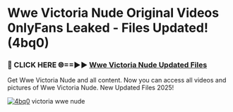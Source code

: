 # Wwe Victoria Nude Original Videos 0nlyFans Leaked - Files Updated! (4bq0)

<h3>🔴 CLICK HERE 🌐==►► <a href="https://tinyurl.com/4mcuefdz" rel="nofollow">Wwe Victoria Nude Updated Files</a></h3>

Get Wwe Victoria Nude and all content. Now you can access all videos and pictures of Wwe Victoria Nude. New Updated Files 2025!

[![4bq0](https://i.imgur.com/StAQSOY.gif)](https://tinyurl.com/4mcuefdz)
victoria wwe nude